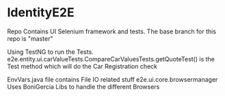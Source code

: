 # IdentityE2E
Repo Contains UI Selenium framework and tests.
The base branch for this repo is "master"

Using TestNG to run the Tests. 
e2e.entity.ui.carValueTests.CompareCarValuesTests.getQuoteTest() is the Test method which will do the Car Registration check

EnvVars.java file contains File IO related stuff
e2e.ui.core.browsermanager Uses BoniGercia Libs to handle the different Browsers
